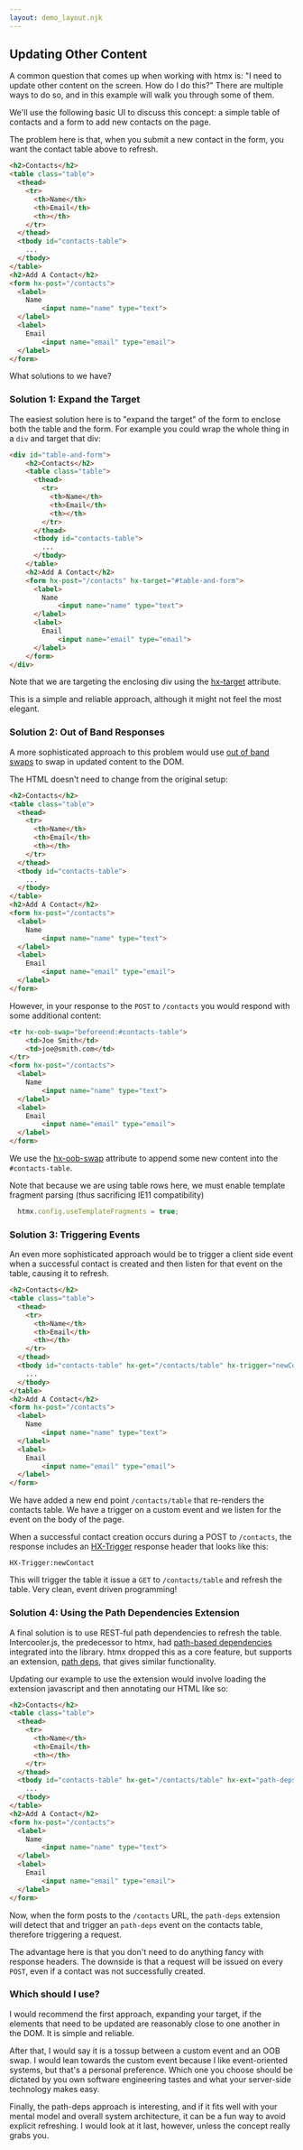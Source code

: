 ```yaml
---
layout: demo_layout.njk
---
```


## Updating Other Content

A common question that comes up when working with htmx is: "I need to update other content on the screen.  How 
do I do this?"  There are multiple ways to do so, and in this example will walk you through some of them.

We'll use the following basic UI to discuss this concept: a simple table of contacts and a form to add new contacts on the page.  

The problem here is that, when you submit a new contact in the form, you want the contact table above to refresh.

```html
<h2>Contacts</h2>
<table class="table">
  <thead>
    <tr>
      <th>Name</th>
      <th>Email</th>
      <th></th>
    </tr>
  </thead>
  <tbody id="contacts-table">
    ...
  </tbody>
</table>
<h2>Add A Contact</h2>
<form hx-post="/contacts">
  <label>
    Name
        <input name="name" type="text">  
  </label>
  <label>
    Email
        <input name="email" type="email">  
  </label>
</form>
```

What solutions to we have?

### Solution 1: Expand the Target

The easiest solution here is to "expand the target" of the form to enclose both the table and the form.  For example
you could wrap the whole thing in a `div` and target that div:

```html
<div id="table-and-form">
    <h2>Contacts</h2>
    <table class="table">
      <thead>
        <tr>
          <th>Name</th>
          <th>Email</th>
          <th></th>
        </tr>
      </thead>
      <tbody id="contacts-table">
        ...
      </tbody>
    </table>
    <h2>Add A Contact</h2>
    <form hx-post="/contacts" hx-target="#table-and-form">
      <label>
        Name
            <input name="name" type="text">  
      </label>
      <label>
        Email
            <input name="email" type="email">  
      </label>
    </form>
</div>
```

Note that we are targeting the enclosing div using the [hx-target](/attributes/hx-target) attribute.

This is a simple and reliable approach, although it might not feel the most elegant.

### Solution 2: Out of Band Responses

A more sophisticated approach to this problem would use [out of band swaps](/attributes/hx-swap-oob/) to swap in
updated content to the DOM.  

The HTML doesn't need to change from the original setup:

```html
<h2>Contacts</h2>
<table class="table">
  <thead>
    <tr>
      <th>Name</th>
      <th>Email</th>
      <th></th>
    </tr>
  </thead>
  <tbody id="contacts-table">
    ...
  </tbody>
</table>
<h2>Add A Contact</h2>
<form hx-post="/contacts">
  <label>
    Name
        <input name="name" type="text">  
  </label>
  <label>
    Email
        <input name="email" type="email">  
  </label>
</form>
```

However, in your response to the `POST` to `/contacts` you would respond with some additional content:

```html
<tr hx-oob-swap="beforeend:#contacts-table">
    <td>Joe Smith</td>
    <td>joe@smith.com</td>
</tr>
<form hx-post="/contacts">
  <label>
    Name
        <input name="name" type="text">  
  </label>
  <label>
    Email
        <input name="email" type="email">  
  </label>
</form>
```

We use the [hx-oob-swap](/attributes/hx-oob-swap) attribute to append some new content into the `#contacts-table`.

Note that because we are using table rows here, we must enable template fragment parsing (thus sacrificing IE11 compatibility)

```javascript
  htmx.config.useTemplateFragments = true;
```

### Solution 3: Triggering Events

An even more sophisticated approach would be to trigger a client side event when a successful contact is created and
then listen for that event on the table, causing it to refresh.

```html
<h2>Contacts</h2>
<table class="table">
  <thead>
    <tr>
      <th>Name</th>
      <th>Email</th>
      <th></th>
    </tr>
  </thead>
  <tbody id="contacts-table" hx-get="/contacts/table" hx-trigger="newContact from:body">
    ...
  </tbody>
</table>
<h2>Add A Contact</h2>
<form hx-post="/contacts">
  <label>
    Name
        <input name="name" type="text">  
  </label>
  <label>
    Email
        <input name="email" type="email">  
  </label>
</form>
```

We have added a new end point `/contacts/table` that re-renders the contacts table.  We have a trigger on a custom
event and we listen for the event on the body of the page.

When a successful contact creation occurs during a POST to `/contacts`, the response includes an [HX-Trigger](https://htmx.org/headers/hx-trigger/) response header that looks like this:

```text
HX-Trigger:newContact
```

This will trigger the table it issue a `GET` to `/contacts/table` and refresh the table.  Very clean, event
driven programming!

### Solution 4: Using the Path Dependencies Extension

A final solution is to use REST-ful path dependencies to refresh the table.  Intercooler.js, the predecessor 
 to htmx, had [path-based dependencies](https://intercoolerjs.org/docs.html#dependencies) integrated into the 
 library.  htmx dropped this as a core feature, but supports an extension, [path deps](/extensions/path-deps/),
 that gives similar functionality.
 
 Updating our example to use the extension would involve loading the extension javascript and then
 annotating our HTML like so:
 
 ```html
 <h2>Contacts</h2>
 <table class="table">
   <thead>
     <tr>
       <th>Name</th>
       <th>Email</th>
       <th></th>
     </tr>
   </thead>
   <tbody id="contacts-table" hx-get="/contacts/table" hx-ext="path-deps"  hx-trigger="path-deps" path-deps="/contacts">
     ...
   </tbody>
 </table>
 <h2>Add A Contact</h2>
 <form hx-post="/contacts">
   <label>
     Name
         <input name="name" type="text">  
   </label>
   <label>
     Email
         <input name="email" type="email">  
   </label>
 </form>
 ```

Now, when the form posts to the `/contacts` URL, the `path-deps` extension will detect that and trigger an `path-deps`
event on the contacts table, therefore triggering a request.

The advantage here is that you don't need to do anything fancy with response headers.  The downside is that a request
will be issued on every `POST`, even if a contact was not successfully created.

### Which should I use?

I would recommend the first approach, expanding your target, if the elements that need to be updated are reasonably 
close to one another in the DOM.  It is simple and reliable.

After that, I would say it is a tossup between a custom event and an OOB swap.  I would lean towards the custom event
because I like event-oriented systems, but that's a personal preference.  Which one you choose should be dictated by you
own software engineering tastes and what your server-side technology makes easy.

Finally, the path-deps approach is interesting, and if it fits well with your mental model and overall system architecture,
it can be a fun way to avoid explicit refreshing.  I would look at it last, however, unless the concept really grabs
you.